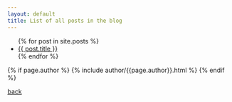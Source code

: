 ```yaml
---
layout: default
title: List of all posts in the blog
---
```


<ul>
{% for post in site.posts %}
 <li><a href="{{ post.url }}">{{ post.title }}</a></li>
{% endfor %}
</ul>

{% if page.author %}
  {% include author/{{page.author}}.html %}
{% endif %}

[back](./)
